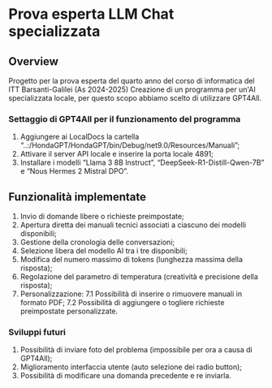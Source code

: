 # Prova esperta LLM Chat specializzata
## Overview
Progetto per la prova esperta del quarto anno del corso di informatica del ITT Barsanti-Galilei (As 2024-2025)
Creazione di un programma per un'AI specializzata locale, per questo scopo abbiamo scelto di utilizzare GPT4All.

### Settaggio di GPT4All per il funzionamento del programma
1. Aggiungere ai LocalDocs la cartella “..:/HondaGPT/HondaGPT/bin/Debug/net9.0/Resources/Manuali”;
2. Attivare il server API locale e inserire la porta locale 4891;
3. Installare i modelli “Llama 3 8B Instruct”, “DeepSeek-R1-Distill-Qwen-7B” e “Nous Hermes 2 Mistral DPO”.

## Funzionalità implementate
1. Invio di domande libere o richieste preimpostate;
2. Apertura diretta dei manuali tecnici associati a ciascuno dei modelli disponibili;
3. Gestione della cronologia delle conversazioni;
4. Selezione libera del modello AI tra i tre disponibili;
5. Modifica del numero massimo di tokens (lunghezza massima della risposta);
6. Regolazione del parametro di temperatura (creatività e precisione della risposta);
7. Personalizzazione:
  7.1 Possibilità di inserire o rimuovere manuali in formato PDF;
  7.2 Possibilità di aggiungere o togliere richieste preimpostate personalizzate.

### Sviluppi futuri
1. Possibilità di inviare foto del problema (impossibile per ora a causa di GPT4All);
2. Miglioramento interfaccia utente (auto selezione dei radio button);
3. Possibilità di modificare una domanda precedente e re inviarla.
